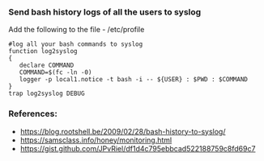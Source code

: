 ### Send bash history logs of all the users to syslog
Add the following to the file - /etc/profile
```
#log all your bash commands to syslog
function log2syslog
{
   declare COMMAND
   COMMAND=$(fc -ln -0)
   logger -p local1.notice -t bash -i -- ${USER} : $PWD : $COMMAND
}
trap log2syslog DEBUG
```

### References:
* https://blog.rootshell.be/2009/02/28/bash-history-to-syslog/
* https://samsclass.info/honey/monitoring.html
* https://gist.github.com/JPvRiel/df1d4c795ebbcad522188759c8fd69c7

